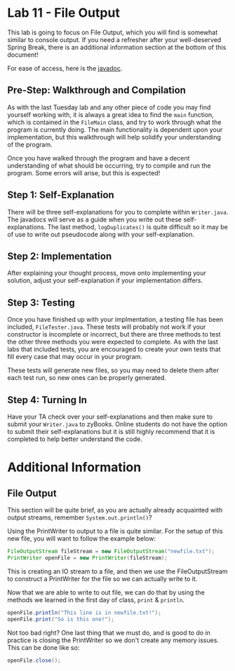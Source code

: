 # Lab 11 - File Output
This lab is going to focus on File Output, which you will find is somewhat similar to console output. If you need a refresher after your well-deserved Spring Break, there is an additional information section at the bottom of this document!

For ease of access, here is the [javadoc](https://csu-compsci-cs163-4.github.io/Lab11FileOutput/package-summary.html).

## Pre-Step: Walkthrough and Compilation
As with the last Tuesday lab and any other piece of code you may find yourself working with, it is always a great idea to find the `main` function, which is contained in the `FileMain` class, and try to work through what the program is currently doing. The main functionality is dependent upon your implementation, but this walkthrough will help solidify your understanding of the program.

Once you have walked through the program and have a decent understanding of what should be occurring, try to compile and run the program. Some errors will arise, but this is expected!

## Step 1: Self-Explanation
There will be three self-explanations for you to complete within `Writer.java`. The javadocs will serve as a guide when you write out these self-explanations. The last method, `logDuplicates()` is quite difficult so it may be of use to write out pseudocode along with your self-explanation.

## Step 2: Implementation
After explaining your thought process, move onto implementing your solution, adjust your self-explanation if your implementation differs.

## Step 3: Testing
Once you have finished up with your implmentation, a testing file has been included, `FileTester.java`. These tests will probably not work if your constructor is incomplete or incorrect, but there are three methods to test the other three methods you were expected to complete. As with the last labs that included tests, you are encouraged to create your own tests that fill every case that may occur in your program.

These tests will generate new files, so you may need to delete them after each test run, so new ones can be properly generated.

## Step 4: Turning In
Have your TA check over your self-explanations and then make sure to submit your `Writer.java` to zyBooks. Online students do not have the option to submit their self-explanations but it is still highly recommend that it is completed to help better understand the code.

# Additional Information
## File Output
This section will be quite brief, as you are actually already acquainted with output streams, remember `System.out.println()`?

Using the PrintWriter to output to a file is quite similar.
For the setup of this new file, you will want to follow the example below:
``` java
FileOutputStream fileStream = new FileOutputStream("newfile.txt");
PrintWriter openFile = new PrintWriter(fileStream);
```
This is creating an IO stream to a file, and then we use the FileOutputStream to construct a PrintWriter for the file so we can actually write to it.

Now that we are able to write to out file, we can do that by using the methods we learned in the first day of class, `print` & `println`.
``` java
openFile.println("This line is in newfile.txt!");
openFile.print("So is this one!");
```

Not too bad right? One last thing that we must do, and is good to do in practice is closing the PrintWriter so we don't create any memory issues. This can be done like so:
``` java
openFile.close();
```

